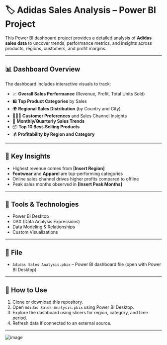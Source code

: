 # 🏷️ Adidas Sales Analysis – Power BI Project

This Power BI dashboard project provides a detailed analysis of **Adidas sales data** to uncover trends, performance metrics, and insights across products, regions, customers, and profit margins.

---

## 📊 Dashboard Overview

The dashboard includes interactive visuals to track:

- 📈 **Overall Sales Performance** (Revenue, Profit, Total Units Sold)
- 🛍️ **Top Product Categories** by Sales
- 🌍 **Regional Sales Distribution** (by Country and City)
- 🧑‍🤝‍🧑 **Customer Preferences** and Sales Channel Insights
- 📆 **Monthly/Quarterly Sales Trends**
- 📦 **Top 10 Best-Selling Products**
- 💰 **Profitability by Region and Category**

---

## 📌 Key Insights

- Highest revenue comes from **[Insert Region]**
- **Footwear** and **Apparel** are top-performing categories
- Online sales channel drives higher profits compared to offline
- Peak sales months observed in **[Insert Peak Months]**

---

## 🧰 Tools & Technologies

- Power BI Desktop
- DAX (Data Analysis Expressions)
- Data Modeling & Relationships
- Custom Visualizations

---

## 📁 File

- `Adidas Sales Analysis.pbix` – Power BI dashboard file (open with Power BI Desktop)

---

## 🚀 How to Use

1. Clone or download this repository.
2. Open `Adidas Sales Analysis.pbix` using Power BI Desktop.
3. Explore the dashboard using slicers for region, category, and time period.
4. Refresh data if connected to an external source.

---
![image](https://github.com/user-attachments/assets/5d01f50a-c781-4d63-9cc9-3cf756949301)

